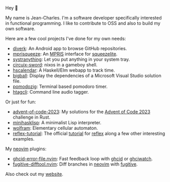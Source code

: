 Hey :wave:

My name is Jean-Charles. I'm a software developer specifically interested in 
functional programming. I like to contribute to OSS and also to build my own 
software.

Here are a few cool projects I've done for my own needs:
- [diverk](https://github.com/jecaro/diverk/): An Android app to browse GitHub 
  repositories.
- [mprisqueeze](https://github.com/jecaro/mprisqueeze/): An [MPRIS] interface 
  for [squeezelite].
- [systranything](https://github.com/jecaro/systranything): Let you put 
  anything in your system tray.
- [circuix-sword](https://github.com/jecaro/circuix-sword/): nixos in a gameboy 
  shell.
- [hscalendar](https://github.com/jecaro/hscalendar): A Haskell/Elm webapp to 
  track time.
- [bigball](https://github.com/jecaro/bigball): Display the dependencies of a 
  Microsoft Visual Studio solution file.
- [pomodozig](https://github.com/jecaro/pomodozig): Terminal based pomodoro 
  timer.
- [htagcli](https://github.com/jecaro/htagcli): Command line audio tagger.

Or just for fun:
- [advent-of-code-2023](https://github.com/jecaro/advent-of-code-2023): My 
  solutions for the [Advent of Code 2023](https://adventofcode.com/2023) 
  challenge in Rust.
- [minihasklisp](https://github.com/jecaro/minihasklisp): A minimalist Lisp 
  interpreter.
- [wolfram](https://github.com/jecaro/wolfram): Elementary cellular automaton.
- [reflex-tutorial](https://github.com/jecaro/reflex-tutorial): The official 
  [tutorial](https://reflex-frp.org/tutorial) for 
  [reflex](https://reflex-frp.org/) along a few other interesting examples.

My [neovim] plugins:
- [ghcid-error-file.nvim](https://github.com/jecaro/ghcid-error-file.nvim): 
  Fast feedback loop with [ghcid] or [ghciwatch].
- [fugitive-difftool.nvim](https://github.com/jecaro/fugitive-difftool.nvim): 
  Diff branches in [neovim] with [fugitive].

Also check out my [website](https://jeancharles.quillet.org/).

[MPRIS]: https://specifications.freedesktop.org/mpris-spec/latest/
[fugitive]: https://github.com/tpope/vim-fugitive
[ghcid]: https://github.com/ndmitchell/ghcid
[ghciwatch]: https://github.com/MercuryTechnologies/ghciwatch
[neovim]: https://neovim.io/
[squeezelite]: https://github.com/ralph-irving/squeezelite
